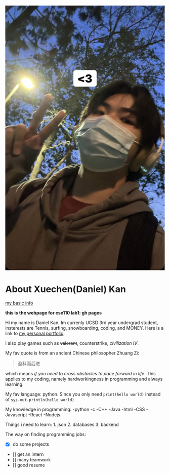 ![Daniel-selfie.jpg](Daniel-selfie.jpg)

# About Xuechen(Daniel) Kan 
[my basic info](README.md)

**this is the webpage for cse110 lab1: gh pages**

Hi my name is Daniel Kan. Im currenly UCSD 3rd year undergrad student, insterests are Tennis, surfing, snowboarding, coding, and MONEY. Here is a link to [my personal portfolio](https://about-daniel.vercel.app/).

I also play games such as ~~valorant~~, counterstrike, *civilization IV*.

My fav quote is from an ancient Chinese philosopher Zhuang Zi:
>盈科而后进

which means *if you need to cross obstacles to pace forward in life*. 
This applies to my coding, namely hardworkingness in programming and always learning. 

My fav language: python. Since you only need `print(hello world)` instead of `sys.out.println(hello world)`

My knowledge in programming: -python -c -C++ -Java -html -CSS -Javascript -React -Nodejs

Things i need to learn: 1. json 2. databases 3. backend

The way on finding programming jobs:
- [x] do some projects
- [] get an intern
- [] many teamwork
- [] good resume

<!-- include content that introduces who you are as a programmer and as a person.

 picture
    Headings
    Styling text
    Quoting text
    Quoting code
    External Links
Section links
 Relative links (Link to another .md file or an image in your repo. If linking to an image, encode it as a regular link rather than an image.)
    Ordered and Unordered Lists
T   ask lists -->